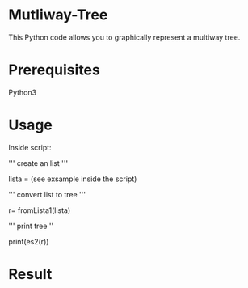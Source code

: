 # Mutliway-Tree
This Python code allows you to graphically represent a multiway tree.

# Prerequisites
Python3

# Usage

Inside script:

''' create an list '''

lista =  (see exsample inside the script)

''' convert list to tree '''

r= fromLista1(lista)

''' print tree ''

print(es2(r))

# Result




